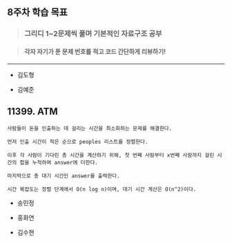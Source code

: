 ## 8주차 학습 목표
> ### 그리디 1~2문제씩 풀며 기본적인 자료구조 공부

> #### 각자 자기가 푼 문제 번호를 적고 코드 간단하게 리뷰하기! 

***
* 김도형  

* 김예준
## 11399. ATM
    사람들이 돈을 인출하는 데 걸리는 시간을 최소화하는 문제를 해결한다.
    
    먼저 인출 시간이 적은 순으로 peoples 리스트를 정렬한다.
    
    이후 각 사람이 기다린 총 시간을 계산하기 위해, 첫 번째 사람부터 x번째 사람까지 걸린 시간의 합을 누적하여 answer에 더한다.
    
    마지막으로 총 대기 시간인 answer를 출력한다.
    
    시간 복잡도는 정렬 단계에서 O(n log n)이며, 대기 시간 계산은 O(n^2)이다.


* 송민정

* 홍화연

* 김수현
